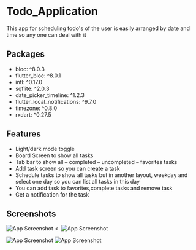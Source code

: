 
# Todo_Application

This app for scheduling todo's of the user is easily arranged by date and time so any one can deal with it


## Packages
 * bloc: ^8.0.3
 * flutter_bloc: ^8.0.1
 * intl: ^0.17.0
 * sqflite: ^2.0.3
 * date_picker_timeline: ^1.2.3
* flutter_local_notifications: ^9.7.0
* timezone: ^0.8.0
* rxdart: ^0.27.5
## Features

- Light/dark mode toggle
- Board Screen to show all tasks
- Tab bar to show all – completed – uncompleted – favorites tasks
- Add task screen so you can create a task
- Schedule tasks to show all tasks but in another layout, weekday and select one day so you can list all tasks in this day
- You can add task to favorites,complete tasks and remove task
- Get a notification for the task


## Screenshots

![App Screenshot](https://i.postimg.cc/0jVRjdYC/2022-08-18-5.png) <&nbsp;    ![App Screenshot](https://i.postimg.cc/85HPdvd7/2022-08-18-11.png)

  ![App Screenshot](https://i.postimg.cc/C1YbLjL5/2022-08-18-11.pngg)  <space>  ![App Screenshot](https://i.postimg.cc/BnH8LXzK/2022-08-18-12.png)

  
  

